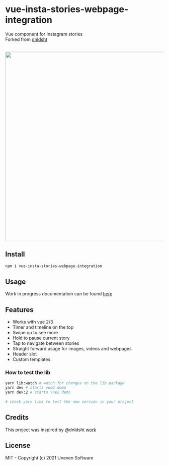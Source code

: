 <h1>vue-insta-stories-webpage-integration</h1>

<p>
  Vue component for Instagram stories<br/>
Forked from <a href="https://github.com/dnldsht/vue-insta-stories" target="_blank">dnldsht</a>
</p>

<br/>
<img height="600" src="https://i.imgur.com/gyX0XFw.png"/>

## Install
```bash
npm i vue-insta-stories-webpage-integration
```

## Usage
Work in progress documentation can be found [here](https://github.com/dnldsht/vue-insta-stories/tree/main/packages/lib#readme)

## Features
- Works with vue 2/3
- Timer and timeline on the top
- Swipe up to see more
- Hold to pause current story
- Tap to navigate between stories
- Straight forward usage for images, videos and webpages
- Header slot
- Custom templates
  

### How to test the lib  
```bash
yarn lib:watch # watch for changes on the lib package
yarn dev # starts vue3 demo
yarn dev:2 # starts vue2 demo
  
# check yarn link to test the new version in your project
```


## Credits
This project was inspired by @dnldsht [work](https://github.com/dnldsht/vue-insta-stories)

## License
MIT - Copyright (c) 2021 Uneven Software
